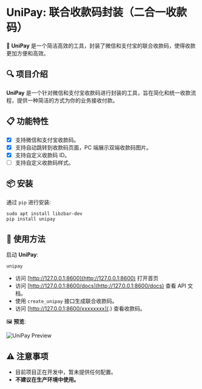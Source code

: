 # UniPay: 联合收款码封装（二合一收款码）

🌟 **UniPay** 是一个简洁高效的工具，封装了微信和支付宝的联合收款码，使得收款更加方便和高效。

## 🔍 项目介绍

**UniPay** 是一个针对微信和支付宝收款码进行封装的工具，旨在简化和统一收款流程，提供一种简洁的方式为你的业务接收付款。

## 📋 功能特性

- [x] 支持微信和支付宝收款码。
- [x] 支持自动跳转到收款码页面，PC 端展示双端收款码图片。
- [x] 支持自定义收款码 ID。
- [ ] 支持自定义收款码样式。

## 📦 安装

通过 `pip` 进行安装:

```shell
sudo apt install libzbar-dev
pip install unipay
```

## 🚀 使用方法

启动 **UniPay**:

```shell
unipay
```

- 访问 [http://127.0.0.1:8600](http://127.0.0.1:8600) 打开首页
- 访问 [http://127.0.0.1:8600/docs](http://127.0.0.1:8600/docs) 查看 API 文档。
- 使用 `create_unipay` 接口生成联合收款码。
- 访问 [http://127.0.0.1:8600/xxxxxxxx](.) 查看收款码。

🖼️ **预览**:

![UniPay Preview](https://github.com/djkcyl/unipay/assets/59153990/2275fd12-fc5c-4f75-8b33-2b8fd8046be4)

## ⚠️ 注意事项

- 目前项目正在开发中，暂未提供任何配置。
- **不建议在生产环境中使用。**
